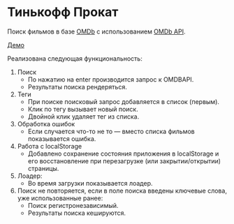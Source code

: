 # Тинькофф Прокат

Поиск фильмов в базе [OMDb](https://www.imdb.com/) с использованием [OMDb API](https://www.omdbapi.com/).

[Демо](https://andreisorvanov.github.io/Tinkoff-Rental/)

Реализована следующая функциональность:

1. Поиск
   - По нажатию на enter производится запрос к OMDBAPI.
   - Результаты поиска рендеряться.
2. Теги
   - При поиске поисковый запрос добавляется в список (первым).
   - Клик по тегу вызывает новый поиск.
   - Двойной клик удаляет тег из списка.
3. Обработка ошибок
   - Если случается что-то не то — вместо списка фильмов показывается ошибка.
4. Работа с localStorage
   - Добавлено сохранение состояния приложения в localStorage и его восстановление при перезагрузке (или закрытии/открытии) страницы.
5. Лоадер:
   - Во время загрузки показывается лоадер.
6. Поиск не повторяется, если в поле поиска введены ключевые слова, уже использованные ранее:
   - Поиск регистронезависимый.
   - Результаты поиска кешируются.
